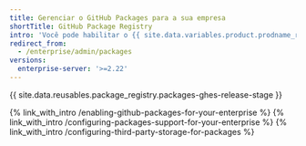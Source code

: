 ```yaml
---
title: Gerenciar o GitHub Packages para a sua empresa
shortTitle: GitHub Package Registry
intro: 'Você pode habilitar o {{ site.data.variables.product.prodname_registry }} para a sua empresa e gerenciar configurações de {{ site.data.variables.product.prodname_registry }} e tipos de pacotes permitidos.'
redirect_from:
  - /enterprise/admin/packages
versions:
  enterprise-server: '>=2.22'
---
```


{{ site.data.reusables.package_registry.packages-ghes-release-stage }}

{% link_with_intro /enabling-github-packages-for-your-enterprise %}
{% link_with_intro /configuring-packages-support-for-your-enterprise %}
{% link_with_intro /configuring-third-party-storage-for-packages %}
